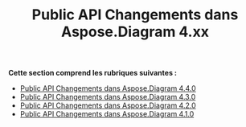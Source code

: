 ﻿---
title: Public API Changements dans Aspose.Diagram 4.xx
type: docs
weight: 50
url: /fr/net/public-api-changes-in-aspose-diagram-4-x-x/
---
**Cette section comprend les rubriques suivantes :**
- [Public API Changements dans Aspose.Diagram 4.4.0](/diagram/fr/net/public-api-changes-in-aspose-diagram-4-4-0/)
- [Public API Changements dans Aspose.Diagram 4.3.0](/diagram/fr/net/public-api-changes-in-aspose-diagram-4-3-0/)
- [Public API Changements dans Aspose.Diagram 4.2.0](/diagram/fr/net/public-api-changes-in-aspose-diagram-4-2-0/)
- [Public API Changements dans Aspose.Diagram 4.1.0](/diagram/fr/net/public-api-changes-in-aspose-diagram-4-1-0/)
